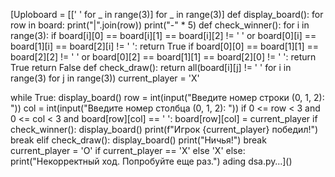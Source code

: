 [Uploboard = [[' ' for _ in range(3)] for _ in range(3)]
def display_board():
    for row in board:
        print("|".join(row))
        print("-" * 5)
def check_winner():
    for i in range(3):
        if board[i][0] == board[i][1] == board[i][2] != ' ' or board[0][i] == board[1][i] == board[2][i] != ' ':
            return True
    if board[0][0] == board[1][1] == board[2][2] != ' ' or board[0][2] == board[1][1] == board[2][0] != ' ':
        return True
    return False
def check_draw():
    return all(board[i][j] != ' ' for i in range(3) for j in range(3))
current_player = 'X'

while True:
    display_board()
    row = int(input("Введите номер строки (0, 1, 2): "))
    col = int(input("Введите номер столбца (0, 1, 2): "))
    if 0 <= row < 3 and 0 <= col < 3 and board[row][col] == ' ':
        board[row][col] = current_player
        if check_winner():
            display_board()
            print(f"Игрок {current_player} победил!")
            break
        elif check_draw():
            display_board()
            print("Ничья!")
            break
        current_player = 'O' if current_player == 'X' else 'X'
    else:
        print("Некорректный ход. Попробуйте еще раз.")
ading dsa.py…]()
